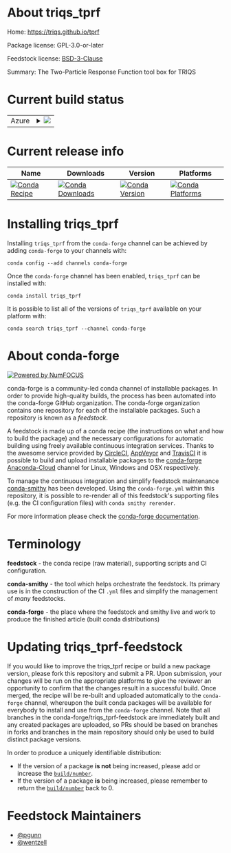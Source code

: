 About triqs_tprf
================

Home: https://triqs.github.io/tprf

Package license: GPL-3.0-or-later

Feedstock license: [BSD-3-Clause](https://github.com/conda-forge/triqs_tprf-feedstock/blob/master/LICENSE.txt)

Summary: The Two-Particle Response Function tool box for TRIQS

Current build status
====================


<table>
    
  <tr>
    <td>Azure</td>
    <td>
      <details>
        <summary>
          <a href="https://dev.azure.com/conda-forge/feedstock-builds/_build/latest?definitionId=9308&branchName=master">
            <img src="https://dev.azure.com/conda-forge/feedstock-builds/_apis/build/status/triqs_tprf-feedstock?branchName=master">
          </a>
        </summary>
        <table>
          <thead><tr><th>Variant</th><th>Status</th></tr></thead>
          <tbody><tr>
              <td>linux_64_boost_cpp1.72.0mpimpichpython3.6.____cpython</td>
              <td>
                <a href="https://dev.azure.com/conda-forge/feedstock-builds/_build/latest?definitionId=9308&branchName=master">
                  <img src="https://dev.azure.com/conda-forge/feedstock-builds/_apis/build/status/triqs_tprf-feedstock?branchName=master&jobName=linux&configuration=linux_64_boost_cpp1.72.0mpimpichpython3.6.____cpython" alt="variant">
                </a>
              </td>
            </tr><tr>
              <td>linux_64_boost_cpp1.72.0mpimpichpython3.7.____cpython</td>
              <td>
                <a href="https://dev.azure.com/conda-forge/feedstock-builds/_build/latest?definitionId=9308&branchName=master">
                  <img src="https://dev.azure.com/conda-forge/feedstock-builds/_apis/build/status/triqs_tprf-feedstock?branchName=master&jobName=linux&configuration=linux_64_boost_cpp1.72.0mpimpichpython3.7.____cpython" alt="variant">
                </a>
              </td>
            </tr><tr>
              <td>linux_64_boost_cpp1.72.0mpimpichpython3.8.____cpython</td>
              <td>
                <a href="https://dev.azure.com/conda-forge/feedstock-builds/_build/latest?definitionId=9308&branchName=master">
                  <img src="https://dev.azure.com/conda-forge/feedstock-builds/_apis/build/status/triqs_tprf-feedstock?branchName=master&jobName=linux&configuration=linux_64_boost_cpp1.72.0mpimpichpython3.8.____cpython" alt="variant">
                </a>
              </td>
            </tr><tr>
              <td>linux_64_boost_cpp1.72.0mpimpichpython3.9.____cpython</td>
              <td>
                <a href="https://dev.azure.com/conda-forge/feedstock-builds/_build/latest?definitionId=9308&branchName=master">
                  <img src="https://dev.azure.com/conda-forge/feedstock-builds/_apis/build/status/triqs_tprf-feedstock?branchName=master&jobName=linux&configuration=linux_64_boost_cpp1.72.0mpimpichpython3.9.____cpython" alt="variant">
                </a>
              </td>
            </tr><tr>
              <td>linux_64_boost_cpp1.72.0mpiopenmpipython3.6.____cpython</td>
              <td>
                <a href="https://dev.azure.com/conda-forge/feedstock-builds/_build/latest?definitionId=9308&branchName=master">
                  <img src="https://dev.azure.com/conda-forge/feedstock-builds/_apis/build/status/triqs_tprf-feedstock?branchName=master&jobName=linux&configuration=linux_64_boost_cpp1.72.0mpiopenmpipython3.6.____cpython" alt="variant">
                </a>
              </td>
            </tr><tr>
              <td>linux_64_boost_cpp1.72.0mpiopenmpipython3.7.____cpython</td>
              <td>
                <a href="https://dev.azure.com/conda-forge/feedstock-builds/_build/latest?definitionId=9308&branchName=master">
                  <img src="https://dev.azure.com/conda-forge/feedstock-builds/_apis/build/status/triqs_tprf-feedstock?branchName=master&jobName=linux&configuration=linux_64_boost_cpp1.72.0mpiopenmpipython3.7.____cpython" alt="variant">
                </a>
              </td>
            </tr><tr>
              <td>linux_64_boost_cpp1.72.0mpiopenmpipython3.8.____cpython</td>
              <td>
                <a href="https://dev.azure.com/conda-forge/feedstock-builds/_build/latest?definitionId=9308&branchName=master">
                  <img src="https://dev.azure.com/conda-forge/feedstock-builds/_apis/build/status/triqs_tprf-feedstock?branchName=master&jobName=linux&configuration=linux_64_boost_cpp1.72.0mpiopenmpipython3.8.____cpython" alt="variant">
                </a>
              </td>
            </tr><tr>
              <td>linux_64_boost_cpp1.72.0mpiopenmpipython3.9.____cpython</td>
              <td>
                <a href="https://dev.azure.com/conda-forge/feedstock-builds/_build/latest?definitionId=9308&branchName=master">
                  <img src="https://dev.azure.com/conda-forge/feedstock-builds/_apis/build/status/triqs_tprf-feedstock?branchName=master&jobName=linux&configuration=linux_64_boost_cpp1.72.0mpiopenmpipython3.9.____cpython" alt="variant">
                </a>
              </td>
            </tr><tr>
              <td>linux_64_boost_cpp1.74.0mpimpichpython3.6.____cpython</td>
              <td>
                <a href="https://dev.azure.com/conda-forge/feedstock-builds/_build/latest?definitionId=9308&branchName=master">
                  <img src="https://dev.azure.com/conda-forge/feedstock-builds/_apis/build/status/triqs_tprf-feedstock?branchName=master&jobName=linux&configuration=linux_64_boost_cpp1.74.0mpimpichpython3.6.____cpython" alt="variant">
                </a>
              </td>
            </tr><tr>
              <td>linux_64_boost_cpp1.74.0mpimpichpython3.7.____cpython</td>
              <td>
                <a href="https://dev.azure.com/conda-forge/feedstock-builds/_build/latest?definitionId=9308&branchName=master">
                  <img src="https://dev.azure.com/conda-forge/feedstock-builds/_apis/build/status/triqs_tprf-feedstock?branchName=master&jobName=linux&configuration=linux_64_boost_cpp1.74.0mpimpichpython3.7.____cpython" alt="variant">
                </a>
              </td>
            </tr><tr>
              <td>linux_64_boost_cpp1.74.0mpimpichpython3.8.____cpython</td>
              <td>
                <a href="https://dev.azure.com/conda-forge/feedstock-builds/_build/latest?definitionId=9308&branchName=master">
                  <img src="https://dev.azure.com/conda-forge/feedstock-builds/_apis/build/status/triqs_tprf-feedstock?branchName=master&jobName=linux&configuration=linux_64_boost_cpp1.74.0mpimpichpython3.8.____cpython" alt="variant">
                </a>
              </td>
            </tr><tr>
              <td>linux_64_boost_cpp1.74.0mpimpichpython3.9.____cpython</td>
              <td>
                <a href="https://dev.azure.com/conda-forge/feedstock-builds/_build/latest?definitionId=9308&branchName=master">
                  <img src="https://dev.azure.com/conda-forge/feedstock-builds/_apis/build/status/triqs_tprf-feedstock?branchName=master&jobName=linux&configuration=linux_64_boost_cpp1.74.0mpimpichpython3.9.____cpython" alt="variant">
                </a>
              </td>
            </tr><tr>
              <td>linux_64_boost_cpp1.74.0mpiopenmpipython3.6.____cpython</td>
              <td>
                <a href="https://dev.azure.com/conda-forge/feedstock-builds/_build/latest?definitionId=9308&branchName=master">
                  <img src="https://dev.azure.com/conda-forge/feedstock-builds/_apis/build/status/triqs_tprf-feedstock?branchName=master&jobName=linux&configuration=linux_64_boost_cpp1.74.0mpiopenmpipython3.6.____cpython" alt="variant">
                </a>
              </td>
            </tr><tr>
              <td>linux_64_boost_cpp1.74.0mpiopenmpipython3.7.____cpython</td>
              <td>
                <a href="https://dev.azure.com/conda-forge/feedstock-builds/_build/latest?definitionId=9308&branchName=master">
                  <img src="https://dev.azure.com/conda-forge/feedstock-builds/_apis/build/status/triqs_tprf-feedstock?branchName=master&jobName=linux&configuration=linux_64_boost_cpp1.74.0mpiopenmpipython3.7.____cpython" alt="variant">
                </a>
              </td>
            </tr><tr>
              <td>linux_64_boost_cpp1.74.0mpiopenmpipython3.8.____cpython</td>
              <td>
                <a href="https://dev.azure.com/conda-forge/feedstock-builds/_build/latest?definitionId=9308&branchName=master">
                  <img src="https://dev.azure.com/conda-forge/feedstock-builds/_apis/build/status/triqs_tprf-feedstock?branchName=master&jobName=linux&configuration=linux_64_boost_cpp1.74.0mpiopenmpipython3.8.____cpython" alt="variant">
                </a>
              </td>
            </tr><tr>
              <td>linux_64_boost_cpp1.74.0mpiopenmpipython3.9.____cpython</td>
              <td>
                <a href="https://dev.azure.com/conda-forge/feedstock-builds/_build/latest?definitionId=9308&branchName=master">
                  <img src="https://dev.azure.com/conda-forge/feedstock-builds/_apis/build/status/triqs_tprf-feedstock?branchName=master&jobName=linux&configuration=linux_64_boost_cpp1.74.0mpiopenmpipython3.9.____cpython" alt="variant">
                </a>
              </td>
            </tr><tr>
              <td>osx_64_boost_cpp1.72.0mpimpichpython3.6.____cpython</td>
              <td>
                <a href="https://dev.azure.com/conda-forge/feedstock-builds/_build/latest?definitionId=9308&branchName=master">
                  <img src="https://dev.azure.com/conda-forge/feedstock-builds/_apis/build/status/triqs_tprf-feedstock?branchName=master&jobName=osx&configuration=osx_64_boost_cpp1.72.0mpimpichpython3.6.____cpython" alt="variant">
                </a>
              </td>
            </tr><tr>
              <td>osx_64_boost_cpp1.72.0mpimpichpython3.7.____cpython</td>
              <td>
                <a href="https://dev.azure.com/conda-forge/feedstock-builds/_build/latest?definitionId=9308&branchName=master">
                  <img src="https://dev.azure.com/conda-forge/feedstock-builds/_apis/build/status/triqs_tprf-feedstock?branchName=master&jobName=osx&configuration=osx_64_boost_cpp1.72.0mpimpichpython3.7.____cpython" alt="variant">
                </a>
              </td>
            </tr><tr>
              <td>osx_64_boost_cpp1.72.0mpimpichpython3.8.____cpython</td>
              <td>
                <a href="https://dev.azure.com/conda-forge/feedstock-builds/_build/latest?definitionId=9308&branchName=master">
                  <img src="https://dev.azure.com/conda-forge/feedstock-builds/_apis/build/status/triqs_tprf-feedstock?branchName=master&jobName=osx&configuration=osx_64_boost_cpp1.72.0mpimpichpython3.8.____cpython" alt="variant">
                </a>
              </td>
            </tr><tr>
              <td>osx_64_boost_cpp1.72.0mpimpichpython3.9.____cpython</td>
              <td>
                <a href="https://dev.azure.com/conda-forge/feedstock-builds/_build/latest?definitionId=9308&branchName=master">
                  <img src="https://dev.azure.com/conda-forge/feedstock-builds/_apis/build/status/triqs_tprf-feedstock?branchName=master&jobName=osx&configuration=osx_64_boost_cpp1.72.0mpimpichpython3.9.____cpython" alt="variant">
                </a>
              </td>
            </tr><tr>
              <td>osx_64_boost_cpp1.72.0mpiopenmpipython3.6.____cpython</td>
              <td>
                <a href="https://dev.azure.com/conda-forge/feedstock-builds/_build/latest?definitionId=9308&branchName=master">
                  <img src="https://dev.azure.com/conda-forge/feedstock-builds/_apis/build/status/triqs_tprf-feedstock?branchName=master&jobName=osx&configuration=osx_64_boost_cpp1.72.0mpiopenmpipython3.6.____cpython" alt="variant">
                </a>
              </td>
            </tr><tr>
              <td>osx_64_boost_cpp1.72.0mpiopenmpipython3.7.____cpython</td>
              <td>
                <a href="https://dev.azure.com/conda-forge/feedstock-builds/_build/latest?definitionId=9308&branchName=master">
                  <img src="https://dev.azure.com/conda-forge/feedstock-builds/_apis/build/status/triqs_tprf-feedstock?branchName=master&jobName=osx&configuration=osx_64_boost_cpp1.72.0mpiopenmpipython3.7.____cpython" alt="variant">
                </a>
              </td>
            </tr><tr>
              <td>osx_64_boost_cpp1.72.0mpiopenmpipython3.8.____cpython</td>
              <td>
                <a href="https://dev.azure.com/conda-forge/feedstock-builds/_build/latest?definitionId=9308&branchName=master">
                  <img src="https://dev.azure.com/conda-forge/feedstock-builds/_apis/build/status/triqs_tprf-feedstock?branchName=master&jobName=osx&configuration=osx_64_boost_cpp1.72.0mpiopenmpipython3.8.____cpython" alt="variant">
                </a>
              </td>
            </tr><tr>
              <td>osx_64_boost_cpp1.72.0mpiopenmpipython3.9.____cpython</td>
              <td>
                <a href="https://dev.azure.com/conda-forge/feedstock-builds/_build/latest?definitionId=9308&branchName=master">
                  <img src="https://dev.azure.com/conda-forge/feedstock-builds/_apis/build/status/triqs_tprf-feedstock?branchName=master&jobName=osx&configuration=osx_64_boost_cpp1.72.0mpiopenmpipython3.9.____cpython" alt="variant">
                </a>
              </td>
            </tr><tr>
              <td>osx_64_boost_cpp1.74.0mpimpichpython3.6.____cpython</td>
              <td>
                <a href="https://dev.azure.com/conda-forge/feedstock-builds/_build/latest?definitionId=9308&branchName=master">
                  <img src="https://dev.azure.com/conda-forge/feedstock-builds/_apis/build/status/triqs_tprf-feedstock?branchName=master&jobName=osx&configuration=osx_64_boost_cpp1.74.0mpimpichpython3.6.____cpython" alt="variant">
                </a>
              </td>
            </tr><tr>
              <td>osx_64_boost_cpp1.74.0mpimpichpython3.7.____cpython</td>
              <td>
                <a href="https://dev.azure.com/conda-forge/feedstock-builds/_build/latest?definitionId=9308&branchName=master">
                  <img src="https://dev.azure.com/conda-forge/feedstock-builds/_apis/build/status/triqs_tprf-feedstock?branchName=master&jobName=osx&configuration=osx_64_boost_cpp1.74.0mpimpichpython3.7.____cpython" alt="variant">
                </a>
              </td>
            </tr><tr>
              <td>osx_64_boost_cpp1.74.0mpimpichpython3.8.____cpython</td>
              <td>
                <a href="https://dev.azure.com/conda-forge/feedstock-builds/_build/latest?definitionId=9308&branchName=master">
                  <img src="https://dev.azure.com/conda-forge/feedstock-builds/_apis/build/status/triqs_tprf-feedstock?branchName=master&jobName=osx&configuration=osx_64_boost_cpp1.74.0mpimpichpython3.8.____cpython" alt="variant">
                </a>
              </td>
            </tr><tr>
              <td>osx_64_boost_cpp1.74.0mpimpichpython3.9.____cpython</td>
              <td>
                <a href="https://dev.azure.com/conda-forge/feedstock-builds/_build/latest?definitionId=9308&branchName=master">
                  <img src="https://dev.azure.com/conda-forge/feedstock-builds/_apis/build/status/triqs_tprf-feedstock?branchName=master&jobName=osx&configuration=osx_64_boost_cpp1.74.0mpimpichpython3.9.____cpython" alt="variant">
                </a>
              </td>
            </tr><tr>
              <td>osx_64_boost_cpp1.74.0mpiopenmpipython3.6.____cpython</td>
              <td>
                <a href="https://dev.azure.com/conda-forge/feedstock-builds/_build/latest?definitionId=9308&branchName=master">
                  <img src="https://dev.azure.com/conda-forge/feedstock-builds/_apis/build/status/triqs_tprf-feedstock?branchName=master&jobName=osx&configuration=osx_64_boost_cpp1.74.0mpiopenmpipython3.6.____cpython" alt="variant">
                </a>
              </td>
            </tr><tr>
              <td>osx_64_boost_cpp1.74.0mpiopenmpipython3.7.____cpython</td>
              <td>
                <a href="https://dev.azure.com/conda-forge/feedstock-builds/_build/latest?definitionId=9308&branchName=master">
                  <img src="https://dev.azure.com/conda-forge/feedstock-builds/_apis/build/status/triqs_tprf-feedstock?branchName=master&jobName=osx&configuration=osx_64_boost_cpp1.74.0mpiopenmpipython3.7.____cpython" alt="variant">
                </a>
              </td>
            </tr><tr>
              <td>osx_64_boost_cpp1.74.0mpiopenmpipython3.8.____cpython</td>
              <td>
                <a href="https://dev.azure.com/conda-forge/feedstock-builds/_build/latest?definitionId=9308&branchName=master">
                  <img src="https://dev.azure.com/conda-forge/feedstock-builds/_apis/build/status/triqs_tprf-feedstock?branchName=master&jobName=osx&configuration=osx_64_boost_cpp1.74.0mpiopenmpipython3.8.____cpython" alt="variant">
                </a>
              </td>
            </tr><tr>
              <td>osx_64_boost_cpp1.74.0mpiopenmpipython3.9.____cpython</td>
              <td>
                <a href="https://dev.azure.com/conda-forge/feedstock-builds/_build/latest?definitionId=9308&branchName=master">
                  <img src="https://dev.azure.com/conda-forge/feedstock-builds/_apis/build/status/triqs_tprf-feedstock?branchName=master&jobName=osx&configuration=osx_64_boost_cpp1.74.0mpiopenmpipython3.9.____cpython" alt="variant">
                </a>
              </td>
            </tr>
          </tbody>
        </table>
      </details>
    </td>
  </tr>
</table>

Current release info
====================

| Name | Downloads | Version | Platforms |
| --- | --- | --- | --- |
| [![Conda Recipe](https://img.shields.io/badge/recipe-triqs_tprf-green.svg)](https://anaconda.org/conda-forge/triqs_tprf) | [![Conda Downloads](https://img.shields.io/conda/dn/conda-forge/triqs_tprf.svg)](https://anaconda.org/conda-forge/triqs_tprf) | [![Conda Version](https://img.shields.io/conda/vn/conda-forge/triqs_tprf.svg)](https://anaconda.org/conda-forge/triqs_tprf) | [![Conda Platforms](https://img.shields.io/conda/pn/conda-forge/triqs_tprf.svg)](https://anaconda.org/conda-forge/triqs_tprf) |

Installing triqs_tprf
=====================

Installing `triqs_tprf` from the `conda-forge` channel can be achieved by adding `conda-forge` to your channels with:

```
conda config --add channels conda-forge
```

Once the `conda-forge` channel has been enabled, `triqs_tprf` can be installed with:

```
conda install triqs_tprf
```

It is possible to list all of the versions of `triqs_tprf` available on your platform with:

```
conda search triqs_tprf --channel conda-forge
```


About conda-forge
=================

[![Powered by NumFOCUS](https://img.shields.io/badge/powered%20by-NumFOCUS-orange.svg?style=flat&colorA=E1523D&colorB=007D8A)](http://numfocus.org)

conda-forge is a community-led conda channel of installable packages.
In order to provide high-quality builds, the process has been automated into the
conda-forge GitHub organization. The conda-forge organization contains one repository
for each of the installable packages. Such a repository is known as a *feedstock*.

A feedstock is made up of a conda recipe (the instructions on what and how to build
the package) and the necessary configurations for automatic building using freely
available continuous integration services. Thanks to the awesome service provided by
[CircleCI](https://circleci.com/), [AppVeyor](https://www.appveyor.com/)
and [TravisCI](https://travis-ci.com/) it is possible to build and upload installable
packages to the [conda-forge](https://anaconda.org/conda-forge)
[Anaconda-Cloud](https://anaconda.org/) channel for Linux, Windows and OSX respectively.

To manage the continuous integration and simplify feedstock maintenance
[conda-smithy](https://github.com/conda-forge/conda-smithy) has been developed.
Using the ``conda-forge.yml`` within this repository, it is possible to re-render all of
this feedstock's supporting files (e.g. the CI configuration files) with ``conda smithy rerender``.

For more information please check the [conda-forge documentation](https://conda-forge.org/docs/).

Terminology
===========

**feedstock** - the conda recipe (raw material), supporting scripts and CI configuration.

**conda-smithy** - the tool which helps orchestrate the feedstock.
                   Its primary use is in the construction of the CI ``.yml`` files
                   and simplify the management of *many* feedstocks.

**conda-forge** - the place where the feedstock and smithy live and work to
                  produce the finished article (built conda distributions)


Updating triqs_tprf-feedstock
=============================

If you would like to improve the triqs_tprf recipe or build a new
package version, please fork this repository and submit a PR. Upon submission,
your changes will be run on the appropriate platforms to give the reviewer an
opportunity to confirm that the changes result in a successful build. Once
merged, the recipe will be re-built and uploaded automatically to the
`conda-forge` channel, whereupon the built conda packages will be available for
everybody to install and use from the `conda-forge` channel.
Note that all branches in the conda-forge/triqs_tprf-feedstock are
immediately built and any created packages are uploaded, so PRs should be based
on branches in forks and branches in the main repository should only be used to
build distinct package versions.

In order to produce a uniquely identifiable distribution:
 * If the version of a package **is not** being increased, please add or increase
   the [``build/number``](https://conda.io/docs/user-guide/tasks/build-packages/define-metadata.html#build-number-and-string).
 * If the version of a package **is** being increased, please remember to return
   the [``build/number``](https://conda.io/docs/user-guide/tasks/build-packages/define-metadata.html#build-number-and-string)
   back to 0.

Feedstock Maintainers
=====================

* [@pgunn](https://github.com/pgunn/)
* [@wentzell](https://github.com/wentzell/)

